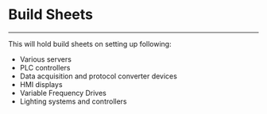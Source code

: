 # Build Sheets
___
This will hold build sheets on setting up following:
- Various servers
- PLC controllers
- Data acquisition and protocol converter devices
- HMI displays
- Variable Frequency Drives
- Lighting systems and controllers

